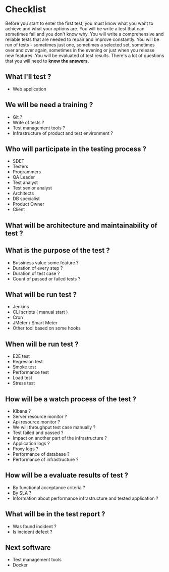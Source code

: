 # Checklist

Before you start to enter the first test, you must know what you want to achieve and what your options are.
You will be write a test that can sometimes fail and you don't know why. You will write a comprehensive and reliable tests that are needed to repair and improve constantly. You will be run of tests - sometimes just one, sometimes a selected set, sometimes over and over again, sometimes in the evening or just when you release new features. You will be evaluated of test results. There's a lot of questions that you will need to **know the answers**.


## What I'll test ?
- Web application

## We will be need a training ?
- Git ?
- Write of tests ?
- Test management tools ?
- Infrastructure of product and test environment ?

## Who will participate in the testing process ?
- SDET
- Testers
- Programmers
- QA Leader
- Test analyst
- Test senior analyst
- Architects
- DB specialist
- Product Owner
- Client

## What will be architecture and maintainability of test ?

## What is the purpose of the test ?
- Bussiness value some feature ?
- Duration of every step ?
- Duration of test case ?
- Count of passed or failed tests ?

## What will be run test ?
- Jenkins
- CLI scripts ( manual start ) 
- Cron
- JMeter / Smart Meter
- Other tool based on some hooks

## When will be run test ?
- E2E test
- Regresion test
- Smoke test
- Performance test
- Load test
- Stress test

## How will be a watch process of the test ?
- Kibana ?
- Server resource monitor ?
- Api resource monitor ?
- We will throughput test case manually ?
- Test failed and passed ?
- Impact on another part of the infrastructure ?
- Application logs ?
- Proxy logs ?
- Performance of database ?
- Performance of infrastructure ?

## How will be a evaluate results of test ?
- By functional acceptance criteria ?
- By SLA ?
- Information about performance infrastructure and tested application ? 

## What will be in the test report ?
- Was found incident ?
- Is incident defect ?

## Next software
- Test management tools
- Docker